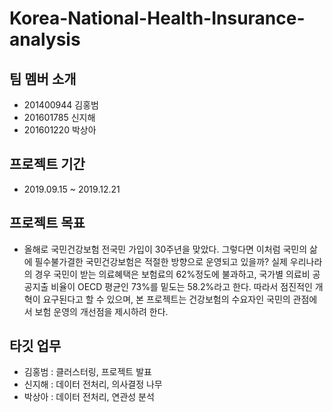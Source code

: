 # Korea-National-Health-Insurance-analysis

## 팀 멤버 소개

- 201400944 김홍범
- 201601785 신지해
- 201601220 박상아

## 프로젝트 기간

- 2019.09.15 ~ 2019.12.21

## 프로젝트 목표

- 올해로 국민건강보험 전국민 가입이 30주년을 맞았다. 그렇다면 이처럼 국민의 삶에 필수불가결한 국민건강보험은 적절한 방향으로 운영되고 있을까? 실제 우리나라의 경우 국민이 받는 의료혜택은 보험료의 62%정도에 불과하고, 국가별 의료비 공공지출 비율이 OECD 평균인 73%를 밑도는 58.2%라고 한다. 따라서 점진적인 개혁이 요구된다고 할 수 있으며, 본 프로젝트는 건강보험의 수요자인 국민의 관점에서 보험 운영의 개선점을 제시하려 한다.

## 타깃 업무
- 김홍범 : 클러스터링, 프로젝트 발표
- 신지해 : 데이터 전처리, 의사결정 나무 
- 박상아 : 데이터 전처리, 연관성 분석  

